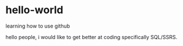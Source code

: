 # hello-world
learning how to use github 

hello people, i would like to get better at coding specifically SQL/SSRS. 
